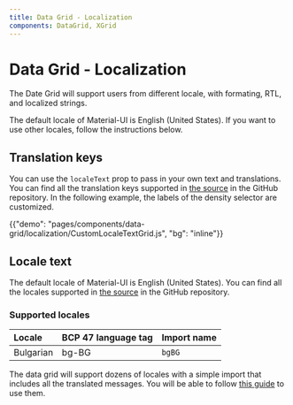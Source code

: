 ```yaml
---
title: Data Grid - Localization
components: DataGrid, XGrid
---
```


# Data Grid - Localization

<p class="description">The Date Grid will support users from different locale, with formating, RTL, and localized strings.</p>

The default locale of Material-UI is English (United States). If you want to use other locales, follow the instructions below.

## Translation keys

You can use the `localeText` prop to pass in your own text and translations.
You can find all the translation keys supported in [the source](https://github.com/mui-org/material-ui-x/blob/HEAD/packages/grid/_modules_/grid/constants/localeTextConstants.ts) in the GitHub repository.
In the following example, the labels of the density selector are customized.

{{"demo": "pages/components/data-grid/localization/CustomLocaleTextGrid.js", "bg": "inline"}}

## Locale text

The default locale of Material-UI is English (United States).
You can find all the locales supported in [the source](https://github.com/mui-org/material-ui-x/blob/HEAD/packages/grid/_modules_/grid/locales) in the GitHub repository.

### Supported locales

| Locale    | BCP 47 language tag | Import name |
| :-------- | :------------------ | :---------- |
| Bulgarian | bg-BG               | `bgBG`      |

The data grid will support dozens of locales with a simple import that includes all the translated messages.
You will be able to follow [this guide](/guides/localization/#locale-text) to use them.
